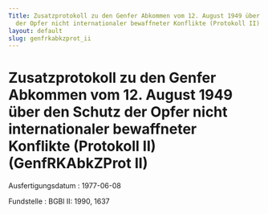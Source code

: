 ```yaml
---
Title: Zusatzprotokoll zu den Genfer Abkommen vom 12. August 1949 über den Schutz
  der Opfer nicht internationaler bewaffneter Konflikte (Protokoll II)
layout: default
slug: genfrkabkzprot_ii
---
```


# Zusatzprotokoll zu den Genfer Abkommen vom 12. August 1949 über den Schutz der Opfer nicht internationaler bewaffneter Konflikte (Protokoll II) (GenfRKAbkZProt II)

Ausfertigungsdatum
:   1977-06-08

Fundstelle
:   BGBl II: 1990, 1637


